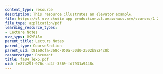 ```yaml
---
content_type: resource
description: This resource illustrates an elevator example.
file: https://ol-ocw-studio-app-production.s3.amazonaws.com/courses/1-221j-transportation-systems-fall-2004/fe87429f976cad4f3569fd7931a9448c_fa04_lex5.pdf
file_type: application/pdf
learning_resource_types:
- Lecture Notes
ocw_type: OCWFile
parent_title: Lecture Notes
parent_type: CourseSection
parent_uid: b81e0cfa-368c-050a-30d0-2502b8824c8b
resourcetype: Document
title: fa04_lex5.pdf
uid: fe87429f-976c-ad4f-3569-fd7931a9448c
---
```

